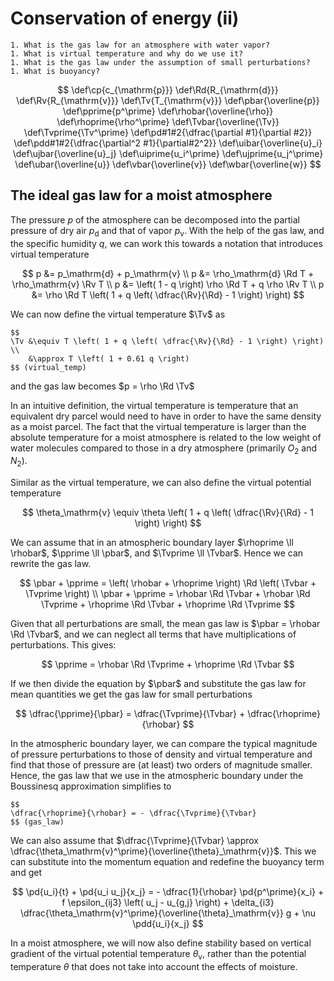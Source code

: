 # Conservation of energy (ii)

```{admonition} Questions to be answered in this lecture
1. What is the gas law for an atmosphere with water vapor?
1. What is virtual temperature and why do we use it?
1. What is the gas law under the assumption of small perturbations?
1. What is buoyancy?
```

$$
\def\cp{c_{\mathrm{p}}}
\def\Rd{R_{\mathrm{d}}}
\def\Rv{R_{\mathrm{v}}}
\def\Tv{T_{\mathrm{v}}}
\def\pbar{\overline{p}}
\def\pprime{p^\prime}
\def\rhobar{\overline{\rho}}
\def\rhoprime{\rho^\prime}
\def\Tvbar{\overline{\Tv}}
\def\Tvprime{\Tv^\prime}
\def\pd#1#2{\dfrac{\partial #1}{\partial #2}}
\def\pdd#1#2{\dfrac{\partial^2 #1}{\partial#2^2}}
\def\uibar{\overline{u}_i}
\def\ujbar{\overline{u}_j}
\def\uiprime{u_i^\prime}
\def\ujprime{u_j^\prime}
\def\ubar{\overline{u}}
\def\vbar{\overline{v}}
\def\wbar{\overline{w}}
$$

## The ideal gas law for a moist atmosphere

The pressure $p$ of the atmosphere can be decomposed into the partial pressure of dry air $p_\mathrm{d}$ and that of vapor $p_\mathrm{v}$. With the help of the gas law, and the specific humidity $q$, we can work this towards a notation that introduces virtual temperature

$$
p &= p_\mathrm{d} + p_\mathrm{v} \\
p &= \rho_\mathrm{d} \Rd T + \rho_\mathrm{v} \Rv T \\
p &= \left( 1 - q \right) \rho \Rd T + q \rho \Rv T \\
p &= \rho \Rd T \left( 1 + q \left( \dfrac{\Rv}{\Rd} - 1 \right) \right)
$$

We can now define the virtual temperature $\Tv$ as

```{admonition} Virtual temperature
$$
\Tv &\equiv T \left( 1 + q \left( \dfrac{\Rv}{\Rd} - 1 \right) \right) \\
    &\approx T \left( 1 + 0.61 q \right)
$$ (virtual_temp)
```

and the gas law becomes $p = \rho \Rd \Tv$

In an intuitive definition, the virtual temperature is temperature that an equivalent dry parcel would need to have in order to have the same density as a moist parcel. The fact that the virtual temperature is larger than the absolute temperature for a moist atmosphere is related to the low weight of water molecules compared to those in a dry atmosphere (primarily $O_2$ and $N_2$).

Similar as the virtual temperature, we can also define the virtual potential temperature

$$
\theta_\mathrm{v} \equiv \theta \left( 1 + q \left( \dfrac{\Rv}{\Rd} - 1 \right) \right)
$$

We can assume that in an atmospheric boundary layer $\rhoprime \ll \rhobar$, $\pprime \ll \pbar$, and $\Tvprime \ll \Tvbar$. Hence we can rewrite the gas law.

$$
\pbar + \pprime = \left( \rhobar + \rhoprime \right) \Rd \left( \Tvbar + \Tvprime \right) \\
\pbar + \pprime = \rhobar \Rd \Tvbar + \rhobar \Rd \Tvprime + \rhoprime \Rd \Tvbar + \rhoprime \Rd \Tvprime
$$

Given that all perturbations are small, the mean gas law is $\pbar = \rhobar \Rd \Tvbar$, and we can neglect all terms that have multiplications of perturbations. This gives:

$$
\pprime = \rhobar \Rd \Tvprime + \rhoprime \Rd \Tvbar
$$

If we then divide the equation by $\pbar$ and substitute the gas law for mean quantities we get the gas law for small perturbations

$$
\dfrac{\pprime}{\pbar} = \dfrac{\Tvprime}{\Tvbar} + \dfrac{\rhoprime}{\rhobar}
$$

In the atmospheric boundary layer, we can compare the typical magnitude of pressure perturbations to those of density and virtual temperature and find that those of pressure are (at least) two orders of magnitude smaller. Hence, the gas law that we use in the atmospheric boundary under the Boussinesq approximation simplifies to

```{admonition} Ideal gas law under Boussinesq approximation
$$
\dfrac{\rhoprime}{\rhobar} = - \dfrac{\Tvprime}{\Tvbar}
$$ (gas_law)
```

We can also assume that $\dfrac{\Tvprime}{\Tvbar} \approx \dfrac{\theta_\mathrm{v}^\prime}{\overline{\theta}_\mathrm{v}}$.
This we can substitute into the momentum equation and redefine the buoyancy term and get

$$
\pd{u_i}{t} + \pd{u_i u_j}{x_j} = - \dfrac{1}{\rhobar} \pd{p^\prime}{x_i} + f \epsilon_{ij3} \left( u_j - u_{g,j} \right) + \delta_{i3} \dfrac{\theta_\mathrm{v}^\prime}{\overline{\theta}_\mathrm{v}} g + \nu \pdd{u_i}{x_j}
$$

In a moist atmosphere, we will now also define stability based on vertical gradient of the virtual potential temperature $\theta_\mathrm{v}$, rather than the potential temperature $\theta$ that does not take into account the effects of moisture.
